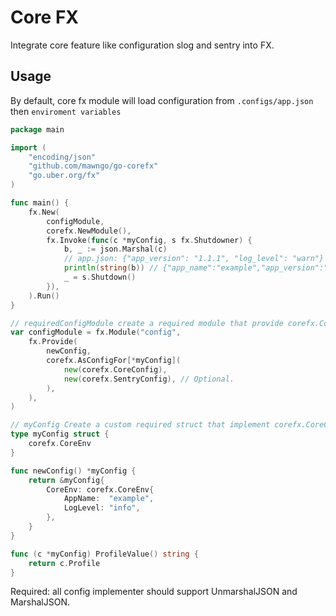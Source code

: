 # Core FX

Integrate core feature like configuration slog and sentry into FX.

## Usage

By default, core fx module will load configuration from `.configs/app.json` then `enviroment variables`

```go
package main

import (
	"encoding/json"
	"github.com/mawngo/go-corefx"
	"go.uber.org/fx"
)

func main() {
	fx.New(
		configModule,
		corefx.NewModule(),
		fx.Invoke(func(c *myConfig, s fx.Shutdowner) {
			b, _ := json.Marshal(c)
			// app.json: {"app_version": "1.1.1", "log_level": "warn"}
			println(string(b)) // {"app_name":"example","app_version":"1.1.1","log_level":"warn","profile":"","sentry_dsn":"","sentry_log_level":""}
			_ = s.Shutdown()
		}),
	).Run()
}

// requiredConfigModule create a required module that provide corefx.CoreConfig.
var configModule = fx.Module("config",
	fx.Provide(
		newConfig,
		corefx.AsConfigFor[*myConfig](
			new(corefx.CoreConfig),
			new(corefx.SentryConfig), // Optional.
		),
	),
)

// myConfig Create a custom required struct that implement corefx.CoreConfig.
type myConfig struct {
	corefx.CoreEnv
}

func newConfig() *myConfig {
	return &myConfig{
		CoreEnv: corefx.CoreEnv{
			AppName:  "example",
			LogLevel: "info",
		},
	}
}

func (c *myConfig) ProfileValue() string {
	return c.Profile
}
```

Required: all config implementer should support UnmarshalJSON and MarshalJSON.
